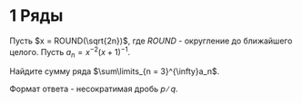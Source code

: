 # 1 Ряды
Пусть $x = ROUND(\sqrt{2n})$, где $ROUND$ - округление до ближайшего целого. Пусть $a_n=x^{−2}(x+1)^{−1}$.

Найдите сумму ряда $\sum\limits_{n = 3}^{\infty}a_n$.

Формат ответа - несократимая дробь $p∕q$. 
